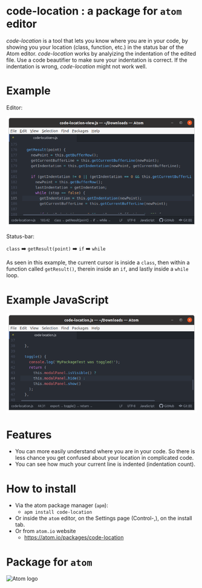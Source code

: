 # code-location : a package for `atom` editor

*code-location* is a tool that lets you know where you are in your code, by showing you your location (class, function, etc.) 
in the status bar of the Atom editor.
*code-location* works by analyizing the indentation of the edited file.
Use a code beautifier to make sure your indentation is correct. If the indentation is wrong, *code-location* might not work well.

# Example

Editor:

![Editor Screenshot](images/Screenshot-js2-example.png)

Status-bar:

`class` :arrow_right: `getResult(point)` :arrow_right: `if` :arrow_right: `while` 

As seen in this example, the current cursor is inside a `class`, then within a function called `getResult()`, therein 
inside an `if`, and lastly inside a `while` loop.

# Example JavaScript

![Editor Screenshot](images/Screenshot-js1-example.png)

# Features
- You can more easily understand where you are in your code. So there is less chance you get confused about your location in complicated code.
- You can see how much your current line is indented (indentation count).

# How to install

- Via the atom package manager (`apm`):
  - `apm install code-location`
- Or inside the `atom` editor, on the Settings page (Control-,), on the install tab.
- Or from `atom.io` website
  - https://atom.io/packages/code-location


# Package for `atom`

![Atom logo](https://dl2.macupdate.com/images/icons256/53196.png?d=1518722998)
